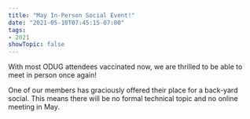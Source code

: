 ```yaml
---
title: "May In-Person Social Event!"
date: "2021-05-10T07:45:15-07:00"
tags:
- 2021
showTopic: false
---
```


With most ODUG attendees vaccinated now, we are thrilled to be able to meet in person once again!

One of our members has graciously offered their place for a back-yard social. This means there will be no formal technical topic and no online meeting in May.
